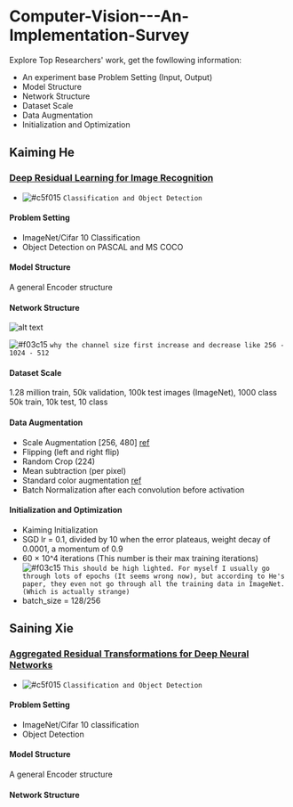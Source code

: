 # Computer-Vision---An-Implementation-Survey

Explore Top Researchers' work, get the fowllowing information:
* An experiment base Problem Setting (Input, Output)
* Model Structure
* Network Structure
* Dataset Scale
* Data Augmentation
* Initialization and Optimization



## Kaiming He
### [Deep Residual Learning for Image Recognition](https://www.cv-foundation.org/openaccess/content_cvpr_2016/papers/He_Deep_Residual_Learning_CVPR_2016_paper.pdf)
- ![#c5f015](https://placehold.it/15/c5f015/000000?text=+) `Classification and Object Detection`

#### Problem Setting
* ImageNet/Cifar 10 Classification
* Object Detection on PASCAL and MS COCO

#### Model Structure
A general Encoder structure

#### Network Structure
![alt text](https://github.com/MaureenZOU/What-could-Deep-Learning-do/blob/master/imgs/resnet.png)

![#f03c15](https://placehold.it/15/f03c15/000000?text=+) `why the channel size first increase and decrease like 256 - 1024 - 512`

#### Dataset Scale
1.28 million train, 50k validation, 100k test images (ImageNet), 1000 class
50k train, 10k test, 10 class


#### Data Augmentation
* Scale Augmentation \[256, 480\] [ref](https://arxiv.org/pdf/1409.1556.pdf)
* Flipping (left and right flip)
* Random Crop (224)
* Mean subtraction (per pixel)
* Standard color augmentation [ref](https://papers.nips.cc/paper/4824-imagenet-classification-with-deep-convolutional-neural-networks.pdf)
* Batch Normalization after each convolution before activation

#### Initialization and Optimization
* Kaiming Initialization
* SGD  lr = 0.1, divided by 10 when the error plateaus, weight decay of 0.0001, a momentum of 0.9
* 60 × 10^4 iterations (This number is their max training iterations)
![#f03c15](https://placehold.it/15/f03c15/000000?text=+) `This should be high lighted. For myself I usually go through lots of epochs (It seems wrong now), but according to He's paper, they even not go through all the training data in ImageNet. (Which is actually strange)`
* batch_size = 128/256

## Saining Xie

### [Aggregated Residual Transformations for Deep Neural Networks](https://arxiv.org/pdf/1611.05431.pdf)
- ![#c5f015](https://placehold.it/15/c5f015/000000?text=+) `Classification and Object Detection`

#### Problem Setting
* ImageNet/Cifar 10 classification
* Object Detection

#### Model Structure
A general Encoder structure

#### Network Structure


